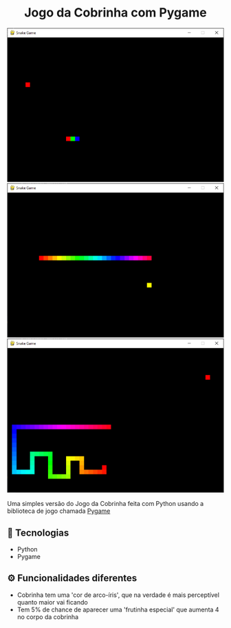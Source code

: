 <h1 align="center">
Jogo da Cobrinha com Pygame
</h1>

<div align="center">
  <img title="O jogo" src=".github/snakegame.png" />
</div>
<div align="center">
  <img title="Com a frutinha especial" src=".github/snakegame_special_fruit.png" />
</div>
<div align="center">
  <img title="Com a cobrinha maior" src=".github/snakegame_large_snake.png" />
</div>

Uma simples versão do Jogo da Cobrinha feita com Python usando a biblioteca de jogo chamada [Pygame](https://www.pygame.org/news)

## 🚀 Tecnologias
 - Python
 - Pygame

## ⚙ Funcionalidades diferentes
 - Cobrinha tem uma 'cor de arco-íris', que na verdade é mais perceptível quanto maior vai ficando
 - Tem 5% de chance de aparecer uma 'frutinha especial' que aumenta 4 no corpo da cobrinha